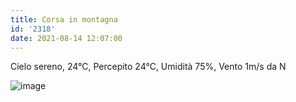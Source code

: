 ```yaml
---
title: Corsa in montagna
id: '2318'
date: 2021-08-14 12:07:00
---
```


Cielo sereno, 24°C, Percepito 24°C, Umidità 75%, Vento 1m/s da N
<!-- more -->
![image](/images/2021/08/20210814-activity-map.png)